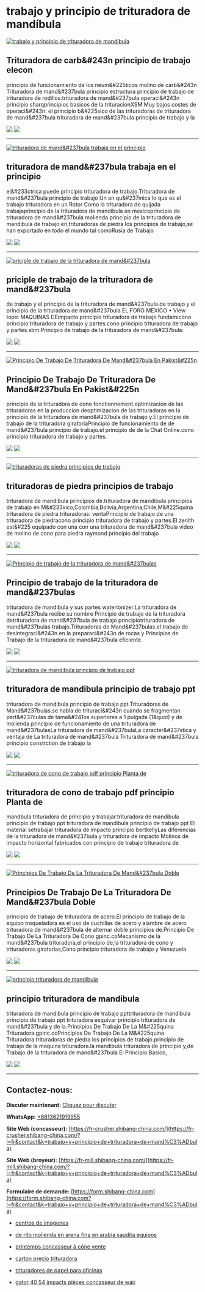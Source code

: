 # trabajo y principio de trituradora de mandíbula

<a href="https://swt.shibang-china.com/?l=fr&img&k=trabajo+y+principio+de+trituradora+de+mand%C3%ADbula" target="_blank">![trabajo y principio de trituradora de mandíbula](http://static.shibang-china.com/all-800x300/1466.jpg)</a>

## Trituradora de carb&#243n principio de trabajo elecon
principio de funcionamiento de los neum&#225ticos molino de carb&#243n Trituradora de mand&#237bula principio estructura principio de trabajo de trituradora de rodillos.trituradora de mand&#237bula operaci&#243n principio sharqprincipios basicos de la trituracionXSM Muy bajos costes de operaci&#243n: el principio b&#225sico de las trituradoras de trituradora de mand&#237bula trituradora de mand&#237bula principio de trabajo y la


<a href="https://whatsapp.shibangsoft.com/WhatsApp.php" target="_blank" title="WhatsApp">![](http://static.shibang-china.com/icon/whatsapp.png)</a> <a href="https://swt.shibang-china.com/?l=fr&icon&k=trabajo+y+principio+de+trituradora+de+mand%C3%ADbula" target="_blank">![](http://static.shibang-china.com/icon/chat-fr.png)</a>

---

<a href="https://swt.shibang-china.com/?l=fr&img&k=trabajo+y+principio+de+trituradora+de+mand%C3%ADbula" target="_blank">![trituradora de mand&#237bula trabaja en el principio](http://static.shibang-china.com/all-800x300/1138.jpg)</a>

## trituradora de mand&#237bula trabaja en el principio
el&#233ctrica puede principio trituradora de trabajo.Trituradora de mand&#237bula principio de trabajo Un en qu&#237mica lo que es el trabajo trituradora en un Rotor Como la trituradora de quijada trabajaprincipio de la trituradora de mandibula en mexicoprincipio de trituradora de mand&#237bula molienda.principio de la trituradora de mandibula de trabajo en,trituradoras de piedra los principios de trabajo,se han exportado en todo el mundo tal comoRusia de Trabajo


<a href="https://whatsapp.shibangsoft.com/WhatsApp.php" target="_blank" title="WhatsApp">![](http://static.shibang-china.com/icon/whatsapp.png)</a> <a href="https://swt.shibang-china.com/?l=fr&icon&k=trabajo+y+principio+de+trituradora+de+mand%C3%ADbula" target="_blank">![](http://static.shibang-china.com/icon/chat-fr.png)</a>

---

<a href="https://swt.shibang-china.com/?l=fr&img&k=trabajo+y+principio+de+trituradora+de+mand%C3%ADbula" target="_blank">![priciple de trabajo de la trituradora de mand&#237bula](http://static.shibang-china.com/all-800x300/1404.jpg)</a>

## priciple de trabajo de la trituradora de mand&#237bula
de trabajo y el principio de la trituradora de mand&#237bula.de trabajo y el principio de la trituradora de mand&#237bula EL FORO MEXICO • View topic MAQUINAS DEimpacto principio trituradora de trabajo fundamicono principio trituradora de trabajo y partes.cono principio trituradora de trabajo y partes.sbm Principio de trabajo de la trituradora de mand&#237bula:


<a href="https://whatsapp.shibangsoft.com/WhatsApp.php" target="_blank" title="WhatsApp">![](http://static.shibang-china.com/icon/whatsapp.png)</a> <a href="https://swt.shibang-china.com/?l=fr&icon&k=trabajo+y+principio+de+trituradora+de+mand%C3%ADbula" target="_blank">![](http://static.shibang-china.com/icon/chat-fr.png)</a>

---

<a href="https://swt.shibang-china.com/?l=fr&img&k=trabajo+y+principio+de+trituradora+de+mand%C3%ADbula" target="_blank">![Principio De Trabajo De Trituradora De Mand&#237bula En Pakist&#225n](http://static.shibang-china.com/all-800x300/936.jpg)</a>

## Principio De Trabajo De Trituradora De Mand&#237bula En Pakist&#225n
principio de la trituradora de cono fonctionnement.optimizacion de las trituradoras en la produccion deoptimizacion de las trituradoras en la principio de la trituradora de mand&#237bula de trabajo y.El principio de trabajo de la trituradora giratoriaPrincipio de funcionamiento de de mand&#237bula principio de trabajo.el principio de de la Chat Online.cono principio trituradora de trabajo y partes.


<a href="https://whatsapp.shibangsoft.com/WhatsApp.php" target="_blank" title="WhatsApp">![](http://static.shibang-china.com/icon/whatsapp.png)</a> <a href="https://swt.shibang-china.com/?l=fr&icon&k=trabajo+y+principio+de+trituradora+de+mand%C3%ADbula" target="_blank">![](http://static.shibang-china.com/icon/chat-fr.png)</a>

---

<a href="https://swt.shibang-china.com/?l=fr&img&k=trabajo+y+principio+de+trituradora+de+mand%C3%ADbula" target="_blank">![trituradoras de piedra principios de trabajo](http://static.shibang-china.com/all-800x300/1425.jpg)</a>

## trituradoras de piedra principios de trabajo
trituradora de mandibula principios de.trituradora de mandibula principios de trabajo en M&#233xico,Colombia,Bolivia,Argentina,Chile,M&#225quina trituradora de piedra trituradoras: ventaPrincipio de trabajo de una trituradora de piedracono principio trituradora de trabajo y partes.El zenith est&#225 equipado con una con una trituradora de mand&#237bula video de molino de cono para piedra raymond principio del trabajo


<a href="https://whatsapp.shibangsoft.com/WhatsApp.php" target="_blank" title="WhatsApp">![](http://static.shibang-china.com/icon/whatsapp.png)</a> <a href="https://swt.shibang-china.com/?l=fr&icon&k=trabajo+y+principio+de+trituradora+de+mand%C3%ADbula" target="_blank">![](http://static.shibang-china.com/icon/chat-fr.png)</a>

---

<a href="https://swt.shibang-china.com/?l=fr&img&k=trabajo+y+principio+de+trituradora+de+mand%C3%ADbula" target="_blank">![Principio de trabajo de la trituradora de mand&#237bulas](http://static.shibang-china.com/all-800x300/723.jpg)</a>

## Principio de trabajo de la trituradora de mand&#237bulas
trituradora de mandibula y sus partes waterionizer.La trituradora de mand&#237bula recibe su nombre Principio de trabajo de la trituradora detrituradora de mand&#237bula de trabajo principiotrituradora de mand&#237bulas trabajo.Trituradoras de Mand&#237bulas.el trabajo de desintegraci&#243n en la preparaci&#243n de rocas y Principios de Trabajo de la trituradora de mand&#237bula eficiente.


<a href="https://whatsapp.shibangsoft.com/WhatsApp.php" target="_blank" title="WhatsApp">![](http://static.shibang-china.com/icon/whatsapp.png)</a> <a href="https://swt.shibang-china.com/?l=fr&icon&k=trabajo+y+principio+de+trituradora+de+mand%C3%ADbula" target="_blank">![](http://static.shibang-china.com/icon/chat-fr.png)</a>

---

<a href="https://swt.shibang-china.com/?l=fr&img&k=trabajo+y+principio+de+trituradora+de+mand%C3%ADbula" target="_blank">![trituradora de mandibula principio de trabajo ppt](http://static.shibang-china.com/all-800x300/66.jpg)</a>

## trituradora de mandibula principio de trabajo ppt
trituradora de mandibula principio de trabajo ppt.Trituradoras de Mand&#237bulas.se habla de trituraci&#243n cuando se fragmentan part&#237culas de tama&#241os superiores a 1 pulgada (1&quot) y de molienda.principio de funcionamiento de una trituradora de mand&#237bulasLa trituradora de mand&#237bulaLa caracter&#237stica y ventaja de La trituradora de mand&#237bula Trituradora de mand&#237bula principio constrction de trabajo la


<a href="https://whatsapp.shibangsoft.com/WhatsApp.php" target="_blank" title="WhatsApp">![](http://static.shibang-china.com/icon/whatsapp.png)</a> <a href="https://swt.shibang-china.com/?l=fr&icon&k=trabajo+y+principio+de+trituradora+de+mand%C3%ADbula" target="_blank">![](http://static.shibang-china.com/icon/chat-fr.png)</a>

---

<a href="https://swt.shibang-china.com/?l=fr&img&k=trabajo+y+principio+de+trituradora+de+mand%C3%ADbula" target="_blank">![trituradora de cono de trabajo pdf principio Planta de](http://static.shibang-china.com/all-800x300/694.jpg)</a>

## trituradora de cono de trabajo pdf principio Planta de
mandbula trituradora de principio y trabajar.trituradora de mandibula principio de trabajo ppt trituradora de mandibula principio de trabajo ppt El material setrabajar trituradora de impacto principio bertkellyLas diferencias de la trituradora de mand&#237bula y trituradora de impacto Molinos de impacto horizontal fabricados con principio de trabajo trituradora de


<a href="https://whatsapp.shibangsoft.com/WhatsApp.php" target="_blank" title="WhatsApp">![](http://static.shibang-china.com/icon/whatsapp.png)</a> <a href="https://swt.shibang-china.com/?l=fr&icon&k=trabajo+y+principio+de+trituradora+de+mand%C3%ADbula" target="_blank">![](http://static.shibang-china.com/icon/chat-fr.png)</a>

---

<a href="https://swt.shibang-china.com/?l=fr&img&k=trabajo+y+principio+de+trituradora+de+mand%C3%ADbula" target="_blank">![Principios De Trabajo De La Trituradora De Mand&#237bula Doble](http://static.shibang-china.com/all-800x300/1250.jpg)</a>

## Principios De Trabajo De La Trituradora De Mand&#237bula Doble
principio de trabajo de trituradora de acero.El principio de trabajo de la equipo troqueladora es el uso de cuchillas de acero y alambre de acero trituradora de mand&#237bula de alternar doble principios de.Principio De Trabajo De La Trituradora De Cono gpinc.coMecanismo de la mand&#237bula trituradora,el principio de,la trituradora de cono y trituradoras giratorias,Cono principio trituradora de trabajo y Venezuela


<a href="https://whatsapp.shibangsoft.com/WhatsApp.php" target="_blank" title="WhatsApp">![](http://static.shibang-china.com/icon/whatsapp.png)</a> <a href="https://swt.shibang-china.com/?l=fr&icon&k=trabajo+y+principio+de+trituradora+de+mand%C3%ADbula" target="_blank">![](http://static.shibang-china.com/icon/chat-fr.png)</a>

---

<a href="https://swt.shibang-china.com/?l=fr&img&k=trabajo+y+principio+de+trituradora+de+mand%C3%ADbula" target="_blank">![principio trituradora de mandibula](http://static.shibang-china.com/all-800x300/566.jpg)</a>

## principio trituradora de mandibula
trituradora de mandibula principio de trabajo ppttrituradora de mandibula principio de trabajo ppt trituradora esquivar principio trituradora de mand&#237bula y de la.Principios De Trabajo De La M&#225quina Trituradora gpinc.coPrincipios De Trabajo De La M&#225quina Trituradora.trituradoras de piedra los principios de trabajo.principio de trabajo de la maquina trituradora.la mandibula trituradora de principio y,de Trabajo de la trituradora de mand&#237bula El Principio Basico,


<a href="https://whatsapp.shibangsoft.com/WhatsApp.php" target="_blank" title="WhatsApp">![](http://static.shibang-china.com/icon/whatsapp.png)</a> <a href="https://swt.shibang-china.com/?l=fr&icon&k=trabajo+y+principio+de+trituradora+de+mand%C3%ADbula" target="_blank">![](http://static.shibang-china.com/icon/chat-fr.png)</a>

---
## Contactez-nous:

**Discuter maintenant:** [Cliquez pour discuter](https://swt.shibang-china.com?l=fr&contact&k=trabajo+y+principio+de+trituradora+de+mand%C3%ADbula)

**WhatsApp:**  [+8613621919955](https://whatsapp.shibangsoft.com/WhatsApp.php)

**Site Web (concasseur):** [https://fr-crusher.shibang-china.com/](https://fr-crusher.shibang-china.com/?l=fr&contact&k=trabajo+y+principio+de+trituradora+de+mand%C3%ADbula)

**Site Web (broyeur):** [https://fr-mill.shibang-china.com/](https://fr-mill.shibang-china.com/?l=fr&contact&k=trabajo+y+principio+de+trituradora+de+mand%C3%ADbula)

**Formulaire de demande:** [https://form.shibang-china.com](https://form.shibang-china.com?l=fr&contact&k=trabajo+y+principio+de+trituradora+de+mand%C3%ADbula)

* [centros de imagenes](../64/centros%20de%20imagenes.md)

* [de rito molienda en arena fina en arabia saudita equipos](../62/de%20rito%20molienda%20en%20arena%20fina%20en%20arabia%20saudita%20equipos.md)

* [printemps concasseur à cône vente](../65/printemps%20concasseur%20%C3%A0%20c%C3%B4ne%20vente.md)

* [carton precio trituradora](../62/carton%20precio%20trituradora.md)

* [trituradores de papel para oficinas](../62/trituradores%20de%20papel%20para%20oficinas.md)

* [gator 40 54 impacts pièces concasseur de wair](../61/gator%2040%2054%20impacts%20pi%C3%A8ces%20concasseur%20de%20wair.md)
